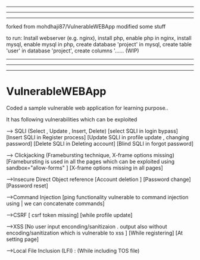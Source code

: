 -----------------------------------------------------------------------------------------------
-----------------------------------------------------------------------------------------------
-----------------------------------------------------------------------------------------------

forked from mohdhaji87/VulnerableWEBApp
modified some stuff

to run:
Install webserver (e.g. nginx), install php, enable php in nginx, install mysql,
enable mysql in php, create database 'project' in mysql, create table 'user' in database
'project', create columns '...... (WIP)





-----------------------------------------------------------------------------------------------
-----------------------------------------------------------------------------------------------
-----------------------------------------------------------------------------------------------

# VulnerableWEBApp
Coded a sample vulnerable web application for learning purpose..

It has following vulnerabilities which can be exploited

--> SQLI (Select , Update , Insert, Delete)
[select SQLI in login bypass]
[Insert SQLI in Register process]
[Update SQLI in profile update , changing password]
[Delete SQLI in Deleting account]
[Blind SQLI in forgot password]

--> Clickjacking (Framebursting technique, X-frame options missing)
[Framebursting is used in all the pages which can be exploited using sandbox="allow-forms" ]
[X-frame options missing in all pages]

-->Insecure Direct Object reference
[Account deletion ]
[Password change]
[Password reset]


-->Command Injection
[ping functionality vulnerable to command injection using | we can concatenate commands]

-->CSRF
[ csrf token missing]
[while profile update]


-->XSS
[No user input enconding/sanitizaion . output also without encoding/sanitization which is vulnerable to xss ]
[While registering]
[At setting page]


-->Local File Inclusion (LFI) :
(While including TOS file)

